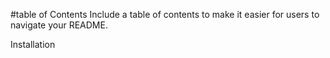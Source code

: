 #table of Contents
Include a table of contents to make it easier for users to navigate your README.

Installation
